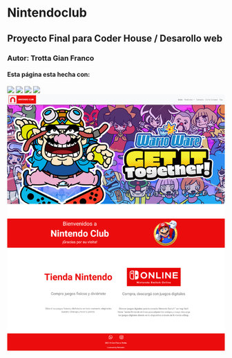 # Nintendoclub
## Proyecto Final para Coder House / Desarollo web
### Autor: Trotta Gian Franco 
#### Esta página esta hecha con:
![](https://img.shields.io/badge/HTML5-E34F26?style=for-the-badge&logo=html5&logoColor=white) ![](https://img.shields.io/badge/CSS3-1572B6?style=for-the-badge&logo=css3&logoColor=white) ![](https://img.shields.io/badge/Sass-CC6699?style=for-the-badge&logo=sass&logoColor=white) ![](https://img.shields.io/badge/Bootstrap-563D7C?style=for-the-badge&logo=bootstrap&logoColor=white)
![](https://github.com/trottagianfranco/Nintendoclub/blob/main/img/Screenshot%20-Nintendoclub.png)
